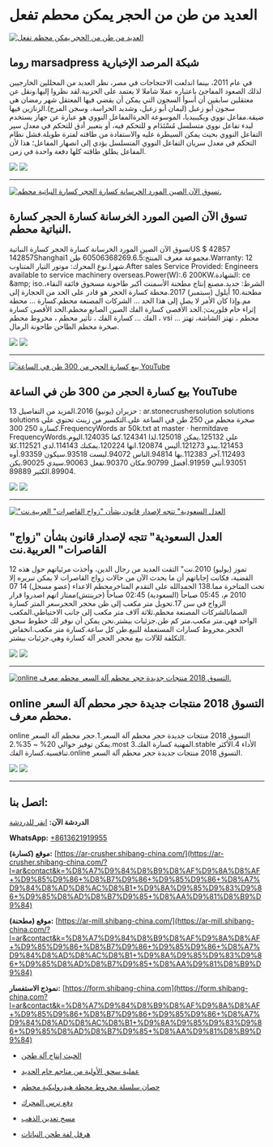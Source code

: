 # العديد من طن من الحجر يمكن محطم تفعل

<a href="https://swt.shibang-china.com/?l=ar&img&k=%D8%A7%D9%84%D8%B9%D8%AF%D9%8A%D8%AF+%D9%85%D9%86+%D8%B7%D9%86+%D9%85%D9%86+%D8%A7%D9%84%D8%AD%D8%AC%D8%B1+%D9%8A%D9%85%D9%83%D9%86+%D9%85%D8%AD%D8%B7%D9%85+%D8%AA%D9%81%D8%B9%D9%84" target="_blank">![العديد من طن من الحجر يمكن محطم تفعل](http://static.shibang-china.com/all-800x300/382.jpg)</a>

## روما marsadpress شبكة المرصد الإخبارية
في عام 2011، بينما اندلعت الاحتجاجات في مصر، نظر العديد من المحللين الخارجيين لذلك الصعود المفاجئ باعتباره عملا شاملا لا يعتمد على الحزبية.لقد نظروا إليها.ونقل عن معتقلين سابقين أن أسوأ السجون التي يمكن أن يقضي فيها المعتقل شهر رمضان هي سجون أبو زعبل (ليمان أبو زعبل، وشديد الحراسة، وسجن المرج).الزنازين فيها ضيقة.مفاعل نووي ويكيبيديا، الموسوعة الحرةالمفاعل النووي هو عبارة عن جهاز يستخدم لبدء تفاعل نووي متسلسل مُسْتَدَام و للتحكم فيه، أو بتعبير أدق للتحكم في معدل سير التفاعل النووي بحيث يمكن السيطرة عليه والاستفادة من طاقته لفترة طويلة.فشل نظام التحكم في معدل سريان التفاعل النووي المتسلسل يؤدي إلى انصهار المفاعل؛ هذا لأن المفاعل يطلق طاقته كلها دفعة واحدة في زمن.


<a href="https://whatsapp.shibangsoft.com/WhatsApp.php" target="_blank" title="WhatsApp">![](http://static.shibang-china.com/icon/whatsapp.png)</a> <a href="https://swt.shibang-china.com/?l=ar&icon&k=%D8%A7%D9%84%D8%B9%D8%AF%D9%8A%D8%AF+%D9%85%D9%86+%D8%B7%D9%86+%D9%85%D9%86+%D8%A7%D9%84%D8%AD%D8%AC%D8%B1+%D9%8A%D9%85%D9%83%D9%86+%D9%85%D8%AD%D8%B7%D9%85+%D8%AA%D9%81%D8%B9%D9%84" target="_blank">![](http://static.shibang-china.com/icon/chat-ar.png)</a>

---

<a href="https://swt.shibang-china.com/?l=ar&img&k=%D8%A7%D9%84%D8%B9%D8%AF%D9%8A%D8%AF+%D9%85%D9%86+%D8%B7%D9%86+%D9%85%D9%86+%D8%A7%D9%84%D8%AD%D8%AC%D8%B1+%D9%8A%D9%85%D9%83%D9%86+%D9%85%D8%AD%D8%B7%D9%85+%D8%AA%D9%81%D8%B9%D9%84" target="_blank">![تسوق الآن الصين المورد الخرسانة كسارة الحجر كسارة النباتية محطم.](http://static.shibang-china.com/all-800x300/1283.jpg)</a>

## تسوق الآن الصين المورد الخرسانة كسارة الحجر كسارة النباتية محطم.
تسوق الآن الصين المورد الخرسانة كسارة الحجر كسارة النباتيةUS $ 42857 142857Shanghai1 مجموعة معرف المنتج:60506368269.6.5 طن.Warranty: 12 شهرا.نوع المحرك: موتور التيار المتناوب.After sales Service Provided: Engineers available to service machinery overseas.Power(W):.6 200KW.الشهادة: ce &amp;amp; iso.الشرط: جديد.مصنع إنتاج مطحنة الأسمنت أكبر طاحونة مسحوق فائقة النقاء، مطحنة.10 أيلول (سبتمبر) 2017.محطة كسارة الحجر هو قادر على الحد من الحجارة إلى مم.وإذا كان الأمر لا يصل إلى هذا الحد … الشركات المصنعة محطم.كسارة … محطة إثراء خام فلوريت;.الحد الأقصى كسارة الفك الصين الصانع محطم.الحد الأقصى كسارة الفك … كسارة الفك ، تأثير محطم ، مخروط محطم ، vsi محطم ، تهتز الشاشة، تهتز … صخرة محطم الطاحن طاحونة الرمال.


<a href="https://whatsapp.shibangsoft.com/WhatsApp.php" target="_blank" title="WhatsApp">![](http://static.shibang-china.com/icon/whatsapp.png)</a> <a href="https://swt.shibang-china.com/?l=ar&icon&k=%D8%A7%D9%84%D8%B9%D8%AF%D9%8A%D8%AF+%D9%85%D9%86+%D8%B7%D9%86+%D9%85%D9%86+%D8%A7%D9%84%D8%AD%D8%AC%D8%B1+%D9%8A%D9%85%D9%83%D9%86+%D9%85%D8%AD%D8%B7%D9%85+%D8%AA%D9%81%D8%B9%D9%84" target="_blank">![](http://static.shibang-china.com/icon/chat-ar.png)</a>

---

<a href="https://swt.shibang-china.com/?l=ar&img&k=%D8%A7%D9%84%D8%B9%D8%AF%D9%8A%D8%AF+%D9%85%D9%86+%D8%B7%D9%86+%D9%85%D9%86+%D8%A7%D9%84%D8%AD%D8%AC%D8%B1+%D9%8A%D9%85%D9%83%D9%86+%D9%85%D8%AD%D8%B7%D9%85+%D8%AA%D9%81%D8%B9%D9%84" target="_blank">![بيع كسارة الحجر من 300 طن في الساعة YouTube](http://static.shibang-china.com/all-800x300/492.jpg)</a>

## بيع كسارة الحجر من 300 طن في الساعة YouTube
13 حزيران (يونيو) 2016.المزيد من التفاصيل : ar.stonecrushersolution solutions solutions صخرة محطم من 250 طن في الساعة على.التكسير من زينث تحتوي علي كسارة 250 300.FrequencyWords ar 50k.txt at master · hermitdave FrequencyWords.علي 125132.يمكن 125018.لذا 124341.كما 124035.اليوم 121453.يبدو 121273.أليس 120874.انها 120224.يمكنك 114143.لدي 112521.كلا 112493.آخر 112383.بها 94814.الناس 94072.ليست 93518.سيكون 93359.أوه 93051.أنني 91959.أفضل 90799.مكان 90370.تفعل 90063.سيدي 90025.يكن 89904.الكثير 89889.


<a href="https://whatsapp.shibangsoft.com/WhatsApp.php" target="_blank" title="WhatsApp">![](http://static.shibang-china.com/icon/whatsapp.png)</a> <a href="https://swt.shibang-china.com/?l=ar&icon&k=%D8%A7%D9%84%D8%B9%D8%AF%D9%8A%D8%AF+%D9%85%D9%86+%D8%B7%D9%86+%D9%85%D9%86+%D8%A7%D9%84%D8%AD%D8%AC%D8%B1+%D9%8A%D9%85%D9%83%D9%86+%D9%85%D8%AD%D8%B7%D9%85+%D8%AA%D9%81%D8%B9%D9%84" target="_blank">![](http://static.shibang-china.com/icon/chat-ar.png)</a>

---

<a href="https://swt.shibang-china.com/?l=ar&img&k=%D8%A7%D9%84%D8%B9%D8%AF%D9%8A%D8%AF+%D9%85%D9%86+%D8%B7%D9%86+%D9%85%D9%86+%D8%A7%D9%84%D8%AD%D8%AC%D8%B1+%D9%8A%D9%85%D9%83%D9%86+%D9%85%D8%AD%D8%B7%D9%85+%D8%AA%D9%81%D8%B9%D9%84" target="_blank">![&quot;العدل السعودية&quot; تتجه لإصدار قانون بشأن &quot;زواج القاصرات&quot; العربية.نت](http://static.shibang-china.com/all-800x300/315.jpg)</a>

## &quot;العدل السعودية&quot; تتجه لإصدار قانون بشأن &quot;زواج القاصرات&quot; العربية.نت
12 تموز (يوليو) 2010.نت&quot; التقت العديد من رجال الدين، وأخذت مرئياتهم حول هذه القضية، فكانت إجاباتهم أن ما يحدث الآن من حالات زواج القاصرات لا يمكن تبريره إلا تحت المتاجرة مما.138 الحمدالله على التقدم المتاخرمحطم الاعداء (عضو مسجل) 14 07 2010 م، 05:45 صباحاً (السعودية) 02:45 صباحاً (جرينتش)ممتاز انهم اصدروا قرار الزواج في سن 17.تحويل متر مكعب إلى طن محجر الحجرسعر المتر كسارة الصمانالشركات المصنعة محطم.ثلاثة آلاف متر مكعب إلى جانب الاحتياطي.المكعب الواحد فهي.متر مكعب.متر كم طن.جزئیات بیشتر.نحن يمكن أن نوفر لك خطوط سحق الحجر.مخروط كسارات المستعملة للبيع.طن كل ساعة.كسارة متر مكعب.انخفاض التكلفة للآلات بيع محجر الحجر آلة كسارة وهي.جزئیات بیشتر.


<a href="https://whatsapp.shibangsoft.com/WhatsApp.php" target="_blank" title="WhatsApp">![](http://static.shibang-china.com/icon/whatsapp.png)</a> <a href="https://swt.shibang-china.com/?l=ar&icon&k=%D8%A7%D9%84%D8%B9%D8%AF%D9%8A%D8%AF+%D9%85%D9%86+%D8%B7%D9%86+%D9%85%D9%86+%D8%A7%D9%84%D8%AD%D8%AC%D8%B1+%D9%8A%D9%85%D9%83%D9%86+%D9%85%D8%AD%D8%B7%D9%85+%D8%AA%D9%81%D8%B9%D9%84" target="_blank">![](http://static.shibang-china.com/icon/chat-ar.png)</a>

---

<a href="https://swt.shibang-china.com/?l=ar&img&k=%D8%A7%D9%84%D8%B9%D8%AF%D9%8A%D8%AF+%D9%85%D9%86+%D8%B7%D9%86+%D9%85%D9%86+%D8%A7%D9%84%D8%AD%D8%AC%D8%B1+%D9%8A%D9%85%D9%83%D9%86+%D9%85%D8%AD%D8%B7%D9%85+%D8%AA%D9%81%D8%B9%D9%84" target="_blank">![online التسوق 2018 منتجات جديدة حجر محطم آلة السعر محطم معرف.](http://static.shibang-china.com/all-800x300/942.jpg)</a>

## online التسوق 2018 منتجات جديدة حجر محطم آلة السعر محطم معرف.
online التسوق 2018 منتجات جديدة حجر محطم آلة السعر.1.حجر محطم آلة السعر يمكن توفير حوالي 20% ~ 35%.2.most المهنية كسارة الفك.3.stable الأداء 4.الأكثر تنافسية.كسارة الفك.online التسوق 2018 منتجات جديدة حجر محطم آلة السعر.

<a href="https://whatsapp.shibangsoft.com/WhatsApp.php" target="_blank" title="WhatsApp">![](http://static.shibang-china.com/icon/whatsapp.png)</a> <a href="https://swt.shibang-china.com/?l=ar&icon&k=%D8%A7%D9%84%D8%B9%D8%AF%D9%8A%D8%AF+%D9%85%D9%86+%D8%B7%D9%86+%D9%85%D9%86+%D8%A7%D9%84%D8%AD%D8%AC%D8%B1+%D9%8A%D9%85%D9%83%D9%86+%D9%85%D8%AD%D8%B7%D9%85+%D8%AA%D9%81%D8%B9%D9%84" target="_blank">![](http://static.shibang-china.com/icon/chat-ar.png)</a>

---
## اتصل بنا:

**الدردشة الآن:** [انقر للدردشة](https://swt.shibang-china.com?l=ar&contact&k=%D8%A7%D9%84%D8%B9%D8%AF%D9%8A%D8%AF+%D9%85%D9%86+%D8%B7%D9%86+%D9%85%D9%86+%D8%A7%D9%84%D8%AD%D8%AC%D8%B1+%D9%8A%D9%85%D9%83%D9%86+%D9%85%D8%AD%D8%B7%D9%85+%D8%AA%D9%81%D8%B9%D9%84)

**WhatsApp:**  [+8613621919955](https://whatsapp.shibangsoft.com/WhatsApp.php)

**موقع (كسارة):** [https://ar-crusher.shibang-china.com/](https://ar-crusher.shibang-china.com/?l=ar&contact&k=%D8%A7%D9%84%D8%B9%D8%AF%D9%8A%D8%AF+%D9%85%D9%86+%D8%B7%D9%86+%D9%85%D9%86+%D8%A7%D9%84%D8%AD%D8%AC%D8%B1+%D9%8A%D9%85%D9%83%D9%86+%D9%85%D8%AD%D8%B7%D9%85+%D8%AA%D9%81%D8%B9%D9%84)

**موقع (مطحنة):** [https://ar-mill.shibang-china.com/](https://ar-mill.shibang-china.com/?l=ar&contact&k=%D8%A7%D9%84%D8%B9%D8%AF%D9%8A%D8%AF+%D9%85%D9%86+%D8%B7%D9%86+%D9%85%D9%86+%D8%A7%D9%84%D8%AD%D8%AC%D8%B1+%D9%8A%D9%85%D9%83%D9%86+%D9%85%D8%AD%D8%B7%D9%85+%D8%AA%D9%81%D8%B9%D9%84)

**نموذج الاستفسار:** [https://form.shibang-china.com](https://form.shibang-china.com?l=ar&contact&k=%D8%A7%D9%84%D8%B9%D8%AF%D9%8A%D8%AF+%D9%85%D9%86+%D8%B7%D9%86+%D9%85%D9%86+%D8%A7%D9%84%D8%AD%D8%AC%D8%B1+%D9%8A%D9%85%D9%83%D9%86+%D9%85%D8%AD%D8%B7%D9%85+%D8%AA%D9%81%D8%B9%D9%84)

* [الخبث إنتاج آلة طحن](../30/%D8%A7%D9%84%D8%AE%D8%A8%D8%AB%20%D8%A5%D9%86%D8%AA%D8%A7%D8%AC%20%D8%A2%D9%84%D8%A9%20%D8%B7%D8%AD%D9%86.md)

* [عملية سحق الأولية من مناجم خام الحديد](../26/%D8%B9%D9%85%D9%84%D9%8A%D8%A9%20%D8%B3%D8%AD%D9%82%20%D8%A7%D9%84%D8%A3%D9%88%D9%84%D9%8A%D8%A9%20%D9%85%D9%86%20%D9%85%D9%86%D8%A7%D8%AC%D9%85%20%D8%AE%D8%A7%D9%85%20%D8%A7%D9%84%D8%AD%D8%AF%D9%8A%D8%AF.md)

* [حصان سلسلة مخروط محطة هيدروليكية محطم](../26/%D8%AD%D8%B5%D8%A7%D9%86%20%D8%B3%D9%84%D8%B3%D9%84%D8%A9%20%D9%85%D8%AE%D8%B1%D9%88%D8%B7%20%D9%85%D8%AD%D8%B7%D8%A9%20%D9%87%D9%8A%D8%AF%D8%B1%D9%88%D9%84%D9%8A%D9%83%D9%8A%D8%A9%20%D9%85%D8%AD%D8%B7%D9%85.md)

* [دفع ترس المحرك](../27/%D8%AF%D9%81%D8%B9%20%D8%AA%D8%B1%D8%B3%20%D8%A7%D9%84%D9%85%D8%AD%D8%B1%D9%83.md)

* [مسح تعدين الذهب](../29/%D9%85%D8%B3%D8%AD%20%D8%AA%D8%B9%D8%AF%D9%8A%D9%86%20%D8%A7%D9%84%D8%B0%D9%87%D8%A8.md)

* [هرقل لفة طحن النباتات](../29/%D9%87%D8%B1%D9%82%D9%84%20%D9%84%D9%81%D8%A9%20%D8%B7%D8%AD%D9%86%20%D8%A7%D9%84%D9%86%D8%A8%D8%A7%D8%AA%D8%A7%D8%AA.md)